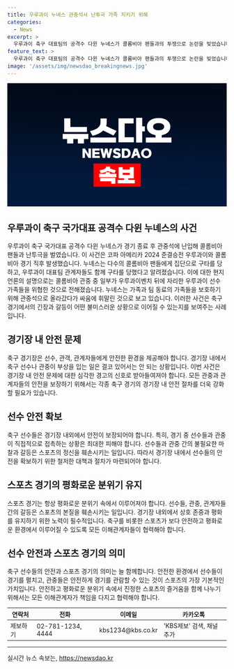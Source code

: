 ```yaml
---
title: 우루과이 누녜스 관중석서 난투극 가족 지키기 위해
categories:
  - News
excerpt: >
  우루과이 축구 대표팀의 공격수 다윈 누녜스가 콜롬비아 팬들과의 투쟁으로 논란을 빚었습니다. 코파 아메리카 2024 준결승전 후 관중석에서 발생한 사건으로, 누녜스는 케이프 타운에 있는 뱅크 오브 아메리카 스타디움에서 콜롬비아 팬들과 몸싸움을 벌였습니다. 현지 언론은 이 사건이 우루과이 선수 가족들을 위협한 콜롬비아 관중의 행동을 제기했습니다. 더불어 이 사건으로 인해 누녜스는 징계를 피하기 어려울 것으로 보입니다.
feature_text: >
  우루과이 축구 대표팀의 공격수 다윈 누녜스가 콜롬비아 팬들과의 투쟁으로 논란을 빚었습니다. 코파 아메리카 2024 준결승전 후 관중석에서 발생한 사건으로, 누녜스는 케이프 타운에 있는 뱅크 오브 아메리카 스타디움에서 콜롬비아 팬들과 몸싸움을 벌였습니다. 현지 언론은 이 사건이 우루과이 선수 가족들을 위협한 콜롬비아 관중의 행동을 제기했습니다. 더불어 이 사건으로 인해 누녜스는 징계를 피하기 어려울 것으로 보입니다.
image: '/assets/img/newsdao_breakingnews.jpg'
---
```


<p><img src="/assets/img/newsdao_breakingnews.jpg" alt="cryptoinkorea 속보" /></p>

<h2 data-ke-size="size26">우루과이 축구 국가대표 공격수 다윈 누녜스의 사건</h2>

<p data-ke-size="size16">우루과이 축구 국가대표 공격수 다윈 누녜스가 경기 종료 후 관중석에 난입해 콜롬비아 팬들과 난투극을 벌였습니다. 이 사건은 코파 아메리카 2024 준결승전 우루과이와 콜롬비아 경기 직후 발생했습니다. 누녜스는 다수의 콜롬비아 팬들에게 집단으로 구타를 당하고, 우루과이 대표팀 관계자들도 함께 구타를 당했다고 알려졌습니다. 이에 대한 현지 언론의 설명으로는 콜롬비아 관중 중 일부가 우루과이벤치 뒤에 자리한 우루과이 선수 가족들을 위협한 것으로 전해졌습니다. 누녜스는 가족과 팀 동료의 가족들을 보호하기 위해 관중석으로 올라갔다가 싸움에 휘말린 것으로 보고 있습니다. 이러한 사건은 축구 경기에서의 긴장과 갈등이 어떤 불미스러운 상황으로 이어질 수 있는지를 보여주는 사례입니다.</p>

<h2 data-ke-size="size26">경기장 내 안전 문제</h2>

<p data-ke-size="size16">축구 경기장은 선수, 관객, 관계자들에게 안전한 환경을 제공해야 합니다. 경기장 내에서 축구 선수나 관중이 부상을 입는 일은 결코 있어서는 안 되는 상황입니다. 이번 사건은 경기장 내 안전 문제에 대한 심각한 경고의 신호로 받아들여져야 합니다. 모든 관중과 관계자들의 안전을 보장하기 위해서는 각종 축구 경기의 경기장 내 안전 절차를 더욱 강화할 필요가 있습니다.</p>

<h2 data-ke-size="size26">선수 안전 확보</h2>

<p data-ke-size="size16">축구 선수들은 경기장 내외에서 안전이 보장되어야 합니다. 특히, 경기 중 선수들과 관중이 직접적으로 접촉하는 상황은 최대한 피해야 합니다. 선수들과 관중 간의 불필요한 마찰과 갈등은 스포츠의 정신을 훼손시키는 일입니다. 따라서 경기장 내에서 선수들의 안전을 확보하기 위한 철저한 대책과 절차가 마련되어야 합니다.</p>

<h2 data-ke-size="size26">스포츠 경기의 평화로운 분위기 유지</h2>

<p data-ke-size="size16">스포츠 경기는 항상 평화로운 분위기 속에서 이루어져야 합니다. 선수들, 관중, 관계자들 간의 갈등은 스포츠의 본질을 훼손시키는 일입니다. 경기장 내외에서 상호 존중과 평화를 유지하기 위한 노력이 필수적입니다. 축구를 비롯한 스포츠가 보다 안전하고 평화로운 환경에서 이루어질 수 있도록 모든 이해관계자들이 협력해야 합니다.</p>

<h2 data-ke-size="size26">선수 안전과 스포츠 경기의 의미</h2>

<p data-ke-size="size16">축구 선수들의 안전과 스포츠 경기의 의미는 늘 함께합니다. 안전한 환경에서 선수들이 경기를 펼치고, 관중들은 안전하게 경기를 관람할 수 있는 것이 스포츠의 가장 기본적인 가치입니다. 안전하고 평화로운 분위기 속에서 진정한 스포츠의 즐거움을 함께 나누기 위해서는 모든 이해관계자가 책임을 다지고 협력해야 합니다.</p>

<table>
    <thead>
        <tr>
            <th>연락처</th>
            <th>전화</th>
            <th>이메일</th>
            <th>카카오톡</th>
        </tr>
    </thead>
    <tbody>
        <tr>
            <td>제보하기</td>
            <td>02-781-1234, 4444</td>
            <td>kbs1234@kbs.co.kr</td>
            <td>'KBS제보' 검색, 채널 추가</td>
        </tr>
    </tbody>
</table>

<p><hr></p>
실시간 뉴스 속보는, <a href="https://newsdao.kr" rel="dofollow">https://newsdao.kr</a>


